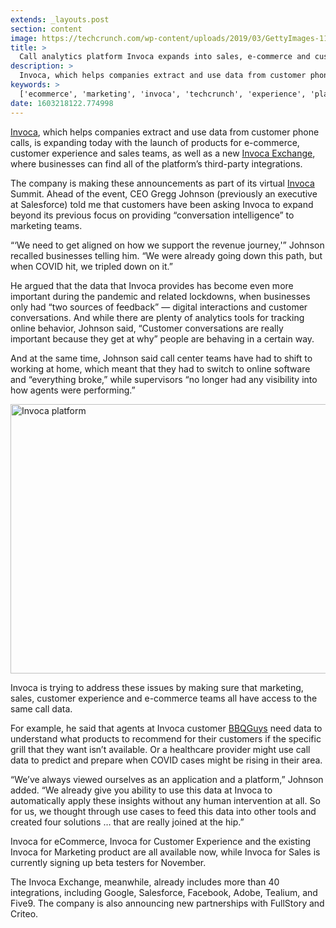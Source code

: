 ```yaml
--- 
extends: _layouts.post 
section: content 
image: https://techcrunch.com/wp-content/uploads/2019/03/GettyImages-1131823038.jpg?w=600 
title: > 
  Call analytics platform Invoca expands into sales, e-commerce and customer experience – TechCrunch 
description: > 
  Invoca, which helps companies extract and use data from customer phone calls, is expanding today with the launch of products for e-commerce, customer experience and sales teams, as well as a new Invoca Exchange, where businesses can find all of the platform’s third-party integrations.“‘We need to get aligned on how we support the revenue journey,'” Johnson recalled businesses telling him.For example, he said that agents at Invoca customer BBQGuys need data to understand what products to recommend for their customers if the specific grill that they want isn’t available.“We already give you ability to use this data at Invoca to automatically apply these insights without any human intervention at all.The Invoca Exchange, meanwhile, already includes more than 40 integrations, including Google, Salesforce, Facebook, Adobe, Tealium, and Five9. 
keywords: > 
  ['ecommerce', 'marketing', 'invoca', 'techcrunch', 'experience', 'platform', 'johnson', 'teams', 'businesses', 'analytics', 'sales', 'data', 'customer', 'expands'] 
date: 1603218122.774998 
--- 
```

<div><p id="speakable-summary"><a href="https://www.invoca.com">Invoca</a>, which helps companies extract and use data from customer phone calls, is expanding today with the launch of products for e-commerce, customer experience and sales teams, as well as a new <a href="https://www.invoca.com/integrations">Invoca Exchange</a>, where businesses can find all of the platform&#8217;s third-party integrations.</p>
<p>The company is making these announcements as part of its virtual <a class="crunchbase-link" href="https://crunchbase.com/organization/invoca" target="_blank">Invoca </a> Summit. Ahead of the event, CEO Gregg Johnson (previously an executive at Salesforce) told me that customers have been asking Invoca to expand beyond its previous focus on providing &#8220;conversation intelligence&#8221; to marketing teams.</p>
<p>&#8220;&#8216;We need to get aligned on how we support the revenue journey,'&#8221; Johnson recalled businesses telling him. &#8220;We were already going down this path, but when COVID hit, we tripled down on it.&#8221;</p><p class="piano-inline-promo"></p>
<p>He argued that the data that Invoca provides has become even more important during the pandemic and related lockdowns, when businesses only had &#8220;two sources of feedback&#8221; &#8212; digital interactions and customer conversations. And while there are plenty of analytics tools for tracking online behavior, Johnson said, &#8220;Customer conversations are really important because they get at why&#8221; people are behaving in a certain way.</p>
<p>And at the same time, Johnson said call center teams have had to shift to working at home, which meant that they had to switch to online software and &#8220;everything broke,&#8221; while supervisors &#8220;no longer had any visibility into how agents were performing.&#8221;</p>
<p></p><img class="size-large wp-image-2063347" src="https://techcrunch.com/wp-content/uploads/2020/10/Invoca_platform_view.jpg?w=680" alt="Invoca platform" width="680" height="431"><p>Invoca is trying to address these issues by making sure that marketing, sales, customer experience and e-commerce teams all have access to the same call data.</p>
<p>For example, he said that agents at Invoca customer <a href="https://www.bbqguys.com">BBQGuys</a> need data to understand what products to recommend for their customers if the specific grill that they want isn&#8217;t available. Or a healthcare provider might use call data to predict and prepare when COVID cases might be rising in their area.</p>
<p>&#8220;We&#8217;ve always viewed ourselves as an application and a platform,&#8221; Johnson added. &#8220;We already give you ability to use this data at Invoca to automatically apply these insights without any human intervention at all. So for us, we thought through use cases to feed this data into other tools and created four solutions &#8230; that are really joined at the hip.&#8221;</p>
<p>Invoca for eCommerce, Invoca for Customer Experience and the existing Invoca for Marketing product are all available now, while Invoca for Sales is currently signing up beta testers for November.</p>
<p>The Invoca Exchange, meanwhile, already includes more than 40 integrations, including Google, Salesforce, Facebook, Adobe, Tealium, and Five9. The company is also announcing new partnerships with FullStory and Criteo.</p>
<p>&#160;</p>
			</div>